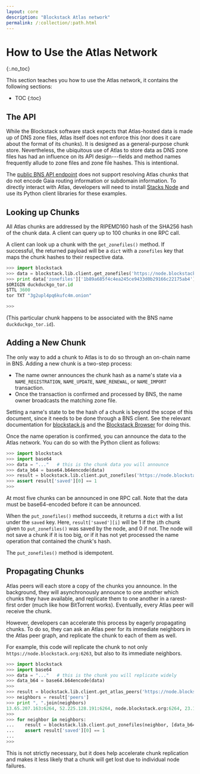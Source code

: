 ```yaml
---
layout: core
description: "Blockstack Atlas network"
permalink: /:collection/:path.html
---
```

# How to Use the Atlas Network
{:.no_toc}

This section teaches you how to use the Atlas network, it contains the
following sections:

* TOC
{:toc}

## The API

While the Blockstack software stack expects that Atlas-hosted data is made up of
DNS zone files, Atlas itself does not enforce this (nor does it care about the
format of its chunks).  It is designed as a general-purpose chunk store.
Nevertheless, the ubiquitous use of Atlas to store data as DNS zone files has
had an influence on its API design---fields and method names frequently allude
to zone files and zone file hashes.  This is intentional.

The [public BNS API endpoint](https://core.blockstack.org) does not support
resolving Atlas chunks that do not encode Gaia routing information or subdomain
information.  To directly interact with Atlas, developers will need to install
[Stacks Node](https://github.com/blockstack/blockstack-core) and use its
Python client libraries for these examples.

## Looking up Chunks

All Atlas chunks are addressed by the RIPEMD160 hash of the SHA256 hash of the
chunk data.  A client can query up to 100 chunks in one RPC call.

A client can look up a chunk with the `get_zonefiles()` method.  If successful,
the returned payload will be a `dict` with a `zonefiles` key that maps the chunk
hashes to their respective data.

```python
>>> import blockstack
>>> data = blockstack.lib.client.get_zonefiles('https://node.blockstack.org:6263', ['1b89a685f4c4ea245ce9433d0b29166c22175ab4'])
>>> print data['zonefiles']['1b89a685f4c4ea245ce9433d0b29166c22175ab4']
$ORIGIN duckduckgo_tor.id
$TTL 3600
tor TXT "3g2upl4pq6kufc4m.onion"

>>>
```

(This particular chunk happens to be associated with the BNS name
`duckduckgo_tor.id`).

## Adding a New Chunk

The only way to add a chunk to Atlas is to do so through an on-chain name in
BNS.  Adding a new chunk is a two-step process:

* The name owner announces the chunk hash as a name's state
via a `NAME_REGISTRATION`, `NAME_UPDATE`, `NAME_RENEWAL`, or `NAME_IMPORT` transaction.
* Once the transaction is confirmed and processed by BNS, the name owner
  broadcasts the matching zone file.

Setting a name's state to be the hash of a chunk is beyond the scope of this
document, since it needs to be done through a BNS client.
See the relevant documentation for
[blockstack.js](https://github.com/blockstack/blockstack.js) and the [Blockstack
Browser](https://github.com/blockstack/blockstack-browser) for doing this.

Once the name operation is confirmed, you can announce the data to the
Atlas network.  You can do so with the Python client as follows:

```python
>>> import blockstack
>>> import base64
>>> data = "..."   # this is the chunk data you will announce
>>> data_b64 = base64.b64encode(data)
>>> result = blockstack.lib.client.put_zonefiles('https://node.blockstack.org:6263', [data_b64])
>>> assert result['saved'][0] == 1
>>>
```

At most five chunks can be announced in one RPC call.
Note that the data must be base64-encoded before it can be announced.

When the `put_zonefiles()` method succeeds, it returns a `dict` with a list
under the `saved` key.  Here, `result['saved'][i]` will be 1 if the `i`th
chunk given to `put_zonefiles()` was saved by the node, and 0 if not.
The node will not save a chunk if it is too big, or if it has not yet processed
the name operation that contained the chunk's hash.

The `put_zonefiles()` method is idempotent.

## Propagating Chunks

Atlas peers will each store a copy of the chunks you announce.  In the
background, they will asynchronously announce to one another which chunks they
have available, and replicate them to one another in a rarest-first order (much
like how BitTorrent works).  Eventually, every Atlas peer will receive the
chunk.

However, developers can accelerate this process by eagerly propagating chunks.
To do so, they can ask an Atlas peer for its immediate neighbors in the Atlas
peer graph, and replicate the chunk to each of them as well.

For example, this code will replicate the chunk to not only
`https://node.blockstack.org:6263`, but also to its immediate neighbors.

```python
>>> import blockstack
>>> import base64
>>> data = "..."   # this is the chunk you will replicate widely
>>> data_b64 = base64.b64encode(data)
>>>
>>> result = blockstack.lib.client.get_atlas_peers('https://node.blockstack.org:6263')
>>> neighbors = result['peers']
>>> print ", ".join(neighbors)
13.65.207.163:6264, 52.225.128.191:6264, node.blockstack.org:6264, 23.102.162.7:6264, 52.167.230.235:6264, 23.102.162.124:6264, 52.151.59.26:6264, 13.92.134.106:6264
>>>
>>> for neighbor in neighbors:
...    result = blockstack.lib.client.put_zonefiles(neighbor, [data_b64])
...    assert result['saved'][0] == 1
...
>>>
```

This is not strictly necessary, but it does help accelerate chunk replication
and makes it less likely that a chunk will get lost due to individual node
failures.
